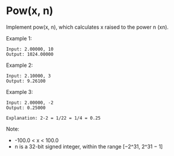 # Pow(x, n)

Implement pow(x, n), which calculates x raised to the power n (xn).

Example 1:

```text
Input: 2.00000, 10
Output: 1024.00000
```

Example 2:

```text
Input: 2.10000, 3
Output: 9.26100
```

Example 3:

```text
Input: 2.00000, -2
Output: 0.25000

Explanation: 2-2 = 1/22 = 1/4 = 0.25
```

Note:

- -100.0 < x < 100.0
- n is a 32-bit signed integer, within the range [−2^31, 2^31 − 1]